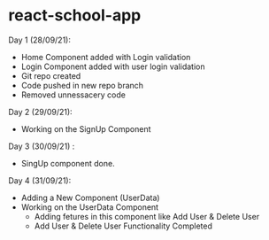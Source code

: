 # react-school-app

Day 1 (28/09/21):

- Home Component added with Login validation
- Login Component added with user login validation
- Git repo created
- Code pushed in new repo branch
- Removed unnessacery code

Day 2 (29/09/21):

- Working on the SignUp Component

Day 3 (30/09/21) :

- SingUp component done.

Day 4 (31/09/21):

- Adding a New Component (UserData)
- Working on the UserData Component
  - Adding fetures in this component like Add User & Delete User
  - Add User & Delete User Functionality Completed
